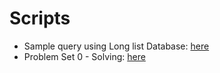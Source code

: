# Scripts
- Sample query using Long list Database: [here](./00.long_list_sample.sql)
- Problem Set 0 - Solving: [here](./00.cyberchase.sql)

